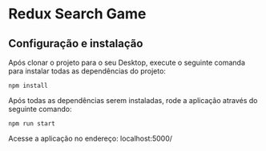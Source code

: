 # Redux Search Game
    
## Configuração e instalação

Após clonar o projeto para o seu Desktop, execute o seguinte comanda para instalar todas as dependências do projeto:
```
npm install 
```

Após todas as dependências serem instaladas, rode a aplicação através do seguinte comando:
```
npm run start
```

Acesse a aplicação no endereço:
localhost:5000/


